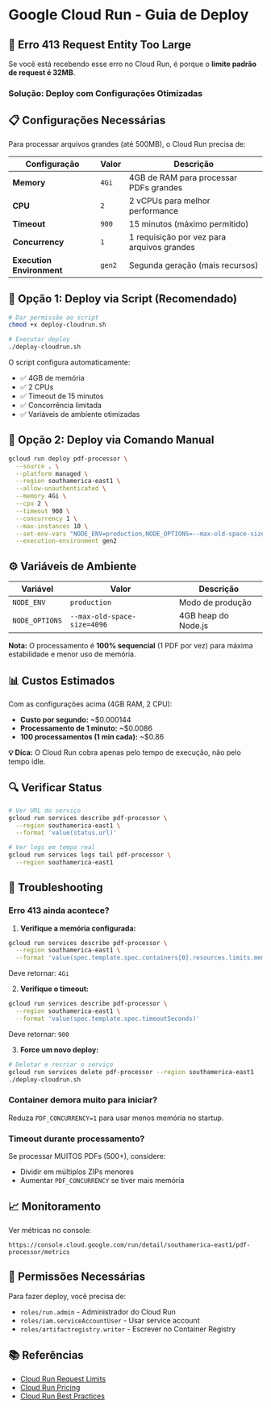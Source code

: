 # Google Cloud Run - Guia de Deploy

## 🚨 Erro 413 Request Entity Too Large

Se você está recebendo esse erro no Cloud Run, é porque o **limite padrão de request é 32MB**.

### Solução: Deploy com Configurações Otimizadas

## 📋 Configurações Necessárias

Para processar arquivos grandes (até 500MB), o Cloud Run precisa de:

| Configuração | Valor | Descrição |
|--------------|-------|-----------|
| **Memory** | `4Gi` | 4GB de RAM para processar PDFs grandes |
| **CPU** | `2` | 2 vCPUs para melhor performance |
| **Timeout** | `900` | 15 minutos (máximo permitido) |
| **Concurrency** | `1` | 1 requisição por vez para arquivos grandes |
| **Execution Environment** | `gen2` | Segunda geração (mais recursos) |

## 🚀 Opção 1: Deploy via Script (Recomendado)

```bash
# Dar permissão ao script
chmod +x deploy-cloudrun.sh

# Executar deploy
./deploy-cloudrun.sh
```

O script configura automaticamente:
- ✅ 4GB de memória
- ✅ 2 CPUs
- ✅ Timeout de 15 minutos
- ✅ Concorrência limitada
- ✅ Variáveis de ambiente otimizadas

## 🔧 Opção 2: Deploy via Comando Manual

```bash
gcloud run deploy pdf-processor \
  --source . \
  --platform managed \
  --region southamerica-east1 \
  --allow-unauthenticated \
  --memory 4Gi \
  --cpu 2 \
  --timeout 900 \
  --concurrency 1 \
  --max-instances 10 \
  --set-env-vars "NODE_ENV=production,NODE_OPTIONS=--max-old-space-size=4096" \
  --execution-environment gen2
```

## ⚙️ Variáveis de Ambiente

| Variável | Valor | Descrição |
|----------|-------|-----------|
| `NODE_ENV` | `production` | Modo de produção |
| `NODE_OPTIONS` | `--max-old-space-size=4096` | 4GB heap do Node.js |

**Nota:** O processamento é **100% sequencial** (1 PDF por vez) para máxima estabilidade e menor uso de memória.

## 📊 Custos Estimados

Com as configurações acima (4GB RAM, 2 CPU):

- **Custo por segundo:** ~$0.000144
- **Processamento de 1 minuto:** ~$0.0086
- **100 processamentos (1 min cada):** ~$0.86

**💡 Dica:** O Cloud Run cobra apenas pelo tempo de execução, não pelo tempo idle.

## 🔍 Verificar Status

```bash
# Ver URL do serviço
gcloud run services describe pdf-processor \
  --region southamerica-east1 \
  --format 'value(status.url)'

# Ver logs em tempo real
gcloud run services logs tail pdf-processor \
  --region southamerica-east1
```

## 🐛 Troubleshooting

### Erro 413 ainda acontece?

1. **Verifique a memória configurada:**
```bash
gcloud run services describe pdf-processor \
  --region southamerica-east1 \
  --format 'value(spec.template.spec.containers[0].resources.limits.memory)'
```

Deve retornar: `4Gi`

2. **Verifique o timeout:**
```bash
gcloud run services describe pdf-processor \
  --region southamerica-east1 \
  --format 'value(spec.template.spec.timeoutSeconds)'
```

Deve retornar: `900`

3. **Force um novo deploy:**
```bash
# Deletar e recriar o serviço
gcloud run services delete pdf-processor --region southamerica-east1
./deploy-cloudrun.sh
```

### Container demora muito para iniciar?

Reduza `PDF_CONCURRENCY=1` para usar menos memória no startup.

### Timeout durante processamento?

Se processar MUITOS PDFs (500+), considere:
- Dividir em múltiplos ZIPs menores
- Aumentar `PDF_CONCURRENCY` se tiver mais memória

## 📈 Monitoramento

Ver métricas no console:
```
https://console.cloud.google.com/run/detail/southamerica-east1/pdf-processor/metrics
```

## 🔐 Permissões Necessárias

Para fazer deploy, você precisa de:
- `roles/run.admin` - Administrador do Cloud Run
- `roles/iam.serviceAccountUser` - Usar service account
- `roles/artifactregistry.writer` - Escrever no Container Registry

## 📚 Referências

- [Cloud Run Request Limits](https://cloud.google.com/run/quotas)
- [Cloud Run Pricing](https://cloud.google.com/run/pricing)
- [Cloud Run Best Practices](https://cloud.google.com/run/docs/tips)
